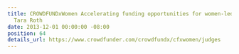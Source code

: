 ```yaml
---
title: CROWDFUNDxWomen Accelerating funding opportunities for women-led businesses,
  Tara Roth
date: 2013-12-01 00:00:00 -08:00
position: 64
details_url: https://www.crowdfunder.com/crowdfundx/cfxwomen/judges
---
```


